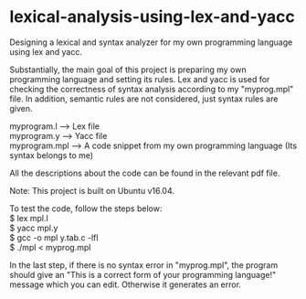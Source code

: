 # lexical-analysis-using-lex-and-yacc
Designing a lexical and syntax analyzer for my own programming language using lex and yacc.

Substantially, the main goal of this project is preparing my own programming language and setting its rules. Lex and yacc is used for checking the correctness of syntax analysis according to my "myprog.mpl" file. In addition, semantic rules are not considered, just syntax rules are given.

myprogram.l --> Lex file  
myprogram.y --> Yacc file  
myprogram.mpl --> A code snippet from my own programming language (Its syntax belongs to me)

All the descriptions about the code can be found in the relevant pdf file.

Note: This project is built on Ubuntu v16.04.

To test the code, follow the steps below:  
$ lex mpl.l  
$ yacc mpl.y  
$ gcc -o mpl y.tab.c -lfl  
$ ./mpl < myprog.mpl  

In the last step, if there is no syntax error in "myprog.mpl", the program should give an "This is a correct form of your programming language!" message which you can edit. Otherwise it generates an error.
